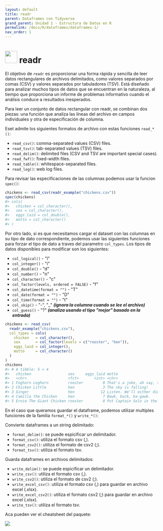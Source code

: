 ```yaml
---
layout: default
title: readr
parent: Dataframes con Tidyverse
grand_parent: Unidad 1 - Estructura de Datos en R
permalink: /docs/R/dataframes/dataframes-1/
nav_order: 1
---
```


# <img src="/uss-softwaredatascience/assets/images/readr.png" width="40"> readr 

El objetivo de `readr` es proporcionar una forma rápida y sencilla de leer datos rectangulares de archivos delimitados, como valores separados por comas (CSV) y valores separados por tabuladores (TSV). Está diseñado para analizar muchos tipos de datos que se encuentran en la naturaleza, al tiempo que proporciona un informe de problemas informativo cuando el análisis conduce a resultados inesperados.

Para leer un conjunto de datos rectangular con readr, se combinan dos piezas: una función que analiza las líneas del archivo en campos individuales y otra de especificación de columna.

Eset admite los siguientes formatos de archivo con estas funciones `read_*()`:

- `read_csv()`: comma-separated values (CSV) files.
- `read_tsv()`: tab-separated values (TSV) files.
- `read_delim()`: delimited files (CSV and TSV are important special cases).
- `read_fwf()`: fixed-width files.
- `read_table()`: whitespace-separated files.
- `read_log()`: web log files.

Para revisar las especificaciones de las columnas podemos usar la funcion `spec()`:

```r
chickens <- read_csv(readr_example("chickens.csv"))
spec(chickens)
#> cols(
#>   chicken = col_character(),
#>   sex = col_character(),
#>   eggs_laid = col_double(),
#>   motto = col_character()
#> )
```
Por otro lado, si es que necesitamos cargar el dataset con las columnas en su tipo de dato correspondiente, podemos usar las siguientes funciones para forzar el tipo de dato a traves del parametro `col_types`. Los tipos de datos disponibles para modificar son los siguientes:

- `col_logical()` - "l"
- `col_integer()` - "i"
- `col_double()` - "d"
- `col_number()` - "n"
- `col_character()` - "c"
- `col_factor(levels, ordered = FALSE)` - "f"
- `col_datetime(format = "")` - "T"
- `col_date(format = "")` - "D"
- `col_time(format = "")` - "t"
- `col_skip()` - "-", "_" ***(ignora la columna cuando se lee el archivo)***
- `col_guess()` - "?" ***(analiza usando el tipo "mejor" basado en la entrada)***

```r
chickens <- read_csv(
  readr_example("chickens.csv"),
  col_types = cols(
    chicken   = col_character(),
    sex       = col_factor(levels = c("rooster", "hen")),
    eggs_laid = col_integer(),
    motto     = col_character()
  )
)
chickens
#> # A tibble: 5 × 4
#>   chicken                 sex     eggs_laid motto                               
#>   <chr>                   <fct>       <int> <chr>                               
#> 1 Foghorn Leghorn         rooster         0 That's a joke, ah say, that's a jok…
#> 2 Chicken Little          hen             3 The sky is falling!                 
#> 3 Ginger                  hen            12 Listen. We'll either die free chick…
#> 4 Camilla the Chicken     hen             7 Bawk, buck, ba-gawk.                
#> 5 Ernie The Giant Chicken rooster         0 Put Captain Solo in the cargo hold.
```

En el caso que queramos guardar el dataframe, podemos utilizar multiples funciones de la familia `format_*()` y `write_*()`:

Convierte dataframes a un string delimitado:

- `format_delim()`: se puede espicificar un delimitador.
- `format_csv()`: utiliza el formato csv (,).
- `format_csv2()`: utiliza el formato de csv2 (;).
- `format_tsv()`: utiliza el formato tsv.

Guarda dataframes en archivos delimitados:

- `write_delim()`: se puede espicificar un delimitador.
- `write_csv()`: utiliza el formato csv (,).
- `write_csv2()`: utiliza el formato de csv2 (;).
- `write_excel_csv()`: utiliza el formato csv (,) para guardar en archivo excel (.xlsx).
- `write_excel_csv2()`: utiliza el formato csv2 (;) para guardar en archivo excel (.xlsx).
- `write_tsv()`: utiliza el formato tsv.

Aca pueden ver el cheatsheet del paquete:

[![](/uss-softwaredatascience/assets/images/readr_image.png)](https://github.com/leovegamedina/uss-softwaredatascience/blob/main/assets/images/datacamp.png)